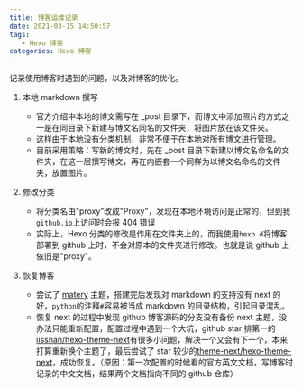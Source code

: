 ```yaml
---
title: 博客运维记录
date: 2021-03-15 14:50:57
tags: 
   - Hexo 博客
categories: Hexo 博客
---
```


记录使用博客时遇到的问题，以及对博客的优化。

<!--more-->

1. 本地 markdown 撰写
   - 官方介绍中本地的博文需写在 _post 目录下，而博文中添加照片的方式之一是在同目录下新建与博文名同名的文件夹，将图片放在该文件夹。
   - 这样由于本地没有分类机制，非常不便于在本地对所有博文进行管理。
   - 目前采用策略：写新的博文时，先在 _post 目录下新建以博文名命名的文件夹，在这一层撰写博文，再在内嵌套一个同样为以博文名命名的文件夹，放置图片。
  
2. 修改分类
   - 将分类名由"proxy"改成"Proxy"，发现在本地环境访问是正常的，但到我`github.io`上访问时会报 404 错误
   - 实际上，Hexo 分类的修改是作用在文件夹上的，而我使用`hexo d`将博客部署到 github 上时，不会对原本的文件夹进行修改。也就是说 github 上依旧是"proxy"。
3. 恢复博客
   - 尝试了 [matery](https://github.com/blinkfox/hexo-theme-matery) 主题，搭建完后发现对 markdown 的支持没有 next 的好，`python`的注释`#`容易被当成 markdown 的目录结构，引起目录混乱。
   - 恢复 next 的过程中发现 github 博客源码的分支没有备份 next 主题，没办法只能重新配置，配置过程中遇到一个大坑，github star 排第一的[iissnan/hexo-theme-next](https://github.com/iissnan/hexo-theme-next)有很多小问题，解决一个又会有下一个，本来打算重新换个主题了，最后尝试了 star 较少的[theme-next/hexo-theme-next](https://github.com/theme-next/hexo-theme-next)，成功恢复。（原因：第一次配置的时候看的官方英文文档，写博客时记录的中文文档，结果两个文档指向不同的 github 仓库）
